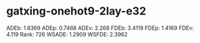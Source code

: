 # gatxing-onehot9-2lay-e32

ADEb: 1.8369
ADEp: 0.7468
ADEv: 2.268
FDEb: 3.4119
FDEp: 1.4169
FDEv: 4.119
Rank: 726
WSADE: 1.2909
WSFDE: 2.3962